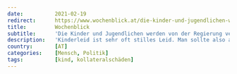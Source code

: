 ```yaml
---
date:          2021-02-19
redirect:      https://www.wochenblick.at/die-kinder-und-jugendlichen-werden-von-der-regierung-verheizt/
title:         Wochenblick
subtitle:      'Die Kinder und Jugendlichen werden von der Regierung verheizt'
description:   'Kinderleid ist sehr oft stilles Leid. Man sollte also aufpassen, wenn man zu voreilig urteilt, dass die Kinder die Corona-Maßnahmen schon aushalten. Bereits jetzt sind die Kinderpsychiatrien und psychosozialen Einrichtungen maßlos überfüllt.'
country:       [AT]
categories:    [Mensch, Politik]
tags:          [kind, kollateralschäden]
---
```

